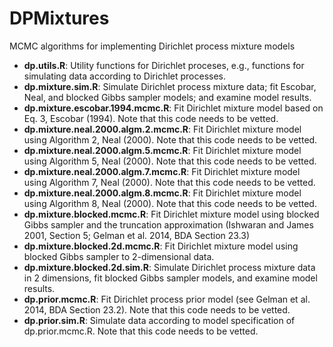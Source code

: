 # DPMixtures
MCMC algorithms for implementing Dirichlet process mixture models

- **dp.utils.R**: Utility functions for Dirichlet proceses, e.g., functions for simulating data according to Dirichlet processes.
- **dp.mixture.sim.R**: Simulate Dirichlet process mixture data; fit Escobar, Neal, and blocked Gibbs sampler models; and examine model results. 
- **dp.mixture.escobar.1994.mcmc.R**: Fit Dirichlet mixture model based on Eq. 3, Escobar (1994). Note that this code needs to be vetted.
- **dp.mixture.neal.2000.algm.2.mcmc.R**: Fit Dirichlet mixture model using Algorithm 2, Neal (2000). Note that this code needs to be vetted.
- **dp.mixture.neal.2000.algm.5.mcmc.R**: Fit Dirichlet mixture model using Algorithm 5, Neal (2000). Note that this code needs to be vetted.
- **dp.mixture.neal.2000.algm.7.mcmc.R**: Fit Dirichlet mixture model using Algorithm 7, Neal (2000). Note that this code needs to be vetted.
- **dp.mixture.neal.2000.algm.8.mcmc.R**: Fit Dirichlet mixture model using Algorithm 8, Neal (2000). Note that this code needs to be vetted.
- **dp.mixture.blocked.mcmc.R**: Fit Dirichlet mixture model using blocked Gibbs sampler and the truncation approximation (Ishwaran and James 2001, Section 5; Gelman et al. 2014, BDA Section 23.3)
- **dp.mixture.blocked.2d.mcmc.R**: Fit Dirichlet mixture model using blocked Gibbs sampler to 2-dimensional data.
- **dp.mixture.blocked.2d.sim.R**: Simulate Dirichlet process mixture data in 2 dimensions, fit blocked Gibbs sampler models, and examine model results. 
- **dp.prior.mcmc.R**: Fit Dirichlet process prior model (see Gelman et al. 2014, BDA Section 23.2). Note that this code needs to be vetted.
- **dp.prior.sim.R**: Simulate data according to model specification of dp.prior.mcmc.R. Note that this code needs to be vetted.

